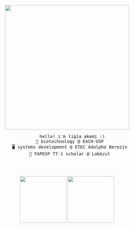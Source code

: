 <div align="center">

  <div display="flex">
    <img float="left" src="https://pa1.aminoapps.com/7668/e823dd5d02877124689a9a0e00ad482d84d8c55ar1-500-250_hq.gif" width="400">

   <pre float="right">
    hello! i'm ligia akemi :)
    🧬 biotechnology @ EACH-USP  
    🖥️ systems development @ ETEC Adolpho Berezin  
    🦠 FAPESP TT-1 scholar @ LabAzul  
   </pre>
  </div>

  <br><br>
  <img height="150px" src="https://github-readme-stats.vercel.app/api/top-langs/?username=limiyama&layout=compact&theme=dracula&hide_border=true">  <img height="150px" src="https://github-readme-stats.vercel.app/api?username=limiyama&show_icons=true&theme=dracula&hide_border=true">
</div>
